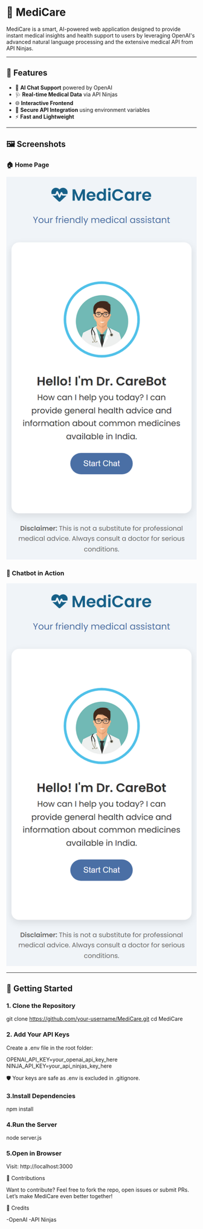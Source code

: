 # 🏥 MediCare

MediCare is a smart, AI-powered web application designed to provide instant medical insights and health support to users by leveraging OpenAI's advanced natural language processing and the extensive medical API from API Ninjas.

---

## 🚀 Features

- 💬 **AI Chat Support** powered by OpenAI
- 🩺 **Real-time Medical Data** via API Ninjas
- 🌐 **Interactive Frontend**
- 🔐 **Secure API Integration** using environment variables
- ⚡️ **Fast and Lightweight**

---

## 🖼️ Screenshots

### 🏠 Home Page
![Home Page](./projectimg1.png)

### 💬 Chatbot in Action
![Chatbot Demo](./projectimg1.png)

---

## 🔧 Getting Started

### 1. Clone the Repository

git clone https://github.com/your-username/MediCare.git
cd MediCare


### 2. Add Your API Keys
Create a .env file in the root folder:

OPENAI_API_KEY=your_openai_api_key_here
NINJA_API_KEY=your_api_ninjas_key_here

🛡️ Your keys are safe as .env is excluded in .gitignore.


### 3.Install Dependencies

npm install

### 4.Run the Server

node server.js

### 5.Open in Browser

Visit: http://localhost:3000

🌟 Contributions

Want to contribute? Feel free to fork the repo, open issues or submit PRs. Let’s make MediCare even better together!

🙏 Credits

-OpenAI
-API Ninjas
